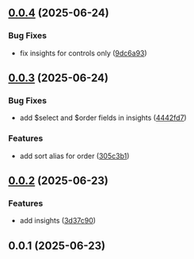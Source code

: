## [0.0.4](https://github.com/prostojs/urlql/compare/v0.0.3...v0.0.4) (2025-06-24)


### Bug Fixes

* fix insights for controls only ([9dc6a93](https://github.com/prostojs/urlql/commit/9dc6a934c7c8030007479dbffc97916a8608b780))



## [0.0.3](https://github.com/prostojs/urlql/compare/v0.0.2...v0.0.3) (2025-06-24)


### Bug Fixes

* add $select and $order fields in insights ([4442fd7](https://github.com/prostojs/urlql/commit/4442fd7932967cca805022ed3d176e86baf50e81))


### Features

* add sort alias for order ([305c3b1](https://github.com/prostojs/urlql/commit/305c3b180bd9ba76dd121aeae2cf740cdcce2526))



## [0.0.2](https://github.com/prostojs/urlql/compare/v0.0.1...v0.0.2) (2025-06-23)


### Features

* add insights ([3d37c90](https://github.com/prostojs/urlql/commit/3d37c9088521a7d0814e59b1de51081cc835c4e4))



## 0.0.1 (2025-06-23)



